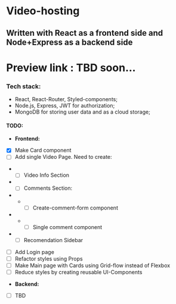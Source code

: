  # Video-hosting
 ## Written with React as a frontend side and Node+Express as a backend side
 
 Preview link : TBD soon...
 =====

 ### Tech stack:
 - React, React-Router, Styled-components;
 - Node.js, Express, JWT for authorization;
 - MongoDB for storing user data and as a cloud storage;

 #### TODO:
 - **Frontend:**
 - [x] Make Card component
 - [ ] Add single Video Page. Need to create:
 - - [ ] Video Info Section
 - - [ ] Comments Section:
 - - - [ ] Create-comment-form component
 - - - [ ] Single comment component
 -  - [ ] Recomendation Sidebar
 - [ ] Add Login page
 - [ ] Refactor styles using Props
 - [ ] Make Main page with Cards using Grid-flow instead of Flexbox
 - [ ] Reduce styles by creating reusable UI-Components
  - **Backend:**
 - [ ] TBD
